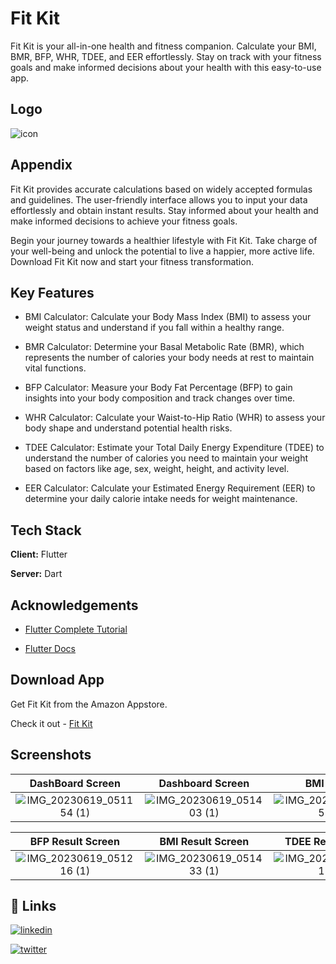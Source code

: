 
# Fit Kit

Fit Kit is your all-in-one health and fitness companion. Calculate your BMI, BMR, BFP, WHR, TDEE, and EER effortlessly. Stay on track with your fitness goals and make informed decisions about your health with this easy-to-use app.
## Logo

![icon](https://github.com/Gaurav-Kushwaha-1225/Fit-Kit/assets/117214772/4917ef1e-d418-4e16-8896-dba1775c4d3d)

## Appendix

Fit Kit provides accurate calculations based on widely accepted formulas and guidelines. The user-friendly interface allows you to input your data effortlessly and obtain instant results. Stay informed about your health and make informed decisions to achieve your fitness goals.

Begin your journey towards a healthier lifestyle with Fit Kit. Take charge of your well-being and unlock the potential to live a happier, more active life. Download Fit Kit now and start your fitness transformation.
## Key Features

- BMI Calculator: Calculate your Body Mass Index (BMI) to assess your weight status and understand if you fall within a healthy range.
- BMR Calculator: Determine your Basal Metabolic Rate (BMR), which represents the number of calories your body needs at rest to maintain vital functions.
- BFP Calculator: Measure your Body Fat Percentage (BFP) to gain insights into your body composition and track changes over time.
- WHR Calculator: Calculate your Waist-to-Hip Ratio (WHR) to assess your body shape and understand potential health risks.

- TDEE Calculator: Estimate your Total Daily Energy Expenditure (TDEE) to understand the number of calories you need to maintain your weight based on factors like age, sex, weight, height, and activity level.
- EER Calculator: Calculate your Estimated Energy Requirement (EER) to determine your daily calorie intake needs for weight maintenance.
## Tech Stack

**Client:** Flutter 

**Server:** Dart


## Acknowledgements

 - [Flutter Complete Tutorial](https://youtube.com/playlist?list=PLjVLYmrlmjGfGLShoW0vVX_tcyT8u1Y3E)

 - [Flutter Docs](https://flutter.dev/)


## Download App

Get Fit Kit from the Amazon Appstore. 

Check it out - 
[Fit Kit](https://www.amazon.com/dp/B0C8GZ84YD/ref=apps_sf_sta)

## Screenshots
  DashBoard Screen                 |   Dashboard Screen        |  BMI Screen
:-------------------------:|:-------------------------:|:-------------------------:
![IMG_20230619_051154 (1)](https://github.com/Gaurav-Kushwaha-1225/Fit-Kit/assets/117214772/cd958950-9d7b-4895-9432-ab4e000a84e2)|![IMG_20230619_051403 (1)](https://github.com/Gaurav-Kushwaha-1225/Fit-Kit/assets/117214772/1e701d6f-f3b7-440f-9c22-cdb502b1414c)|![IMG_20230619_051452 (1)](https://github.com/Gaurav-Kushwaha-1225/Fit-Kit/assets/117214772/049c9cda-ece1-498b-a2c4-80ab7dd90d22)

  BFP Result Screen                 |   BMI Result Screen        |  TDEE Result Screen
:-------------------------:|:-------------------------:|:-------------------------:
![IMG_20230619_051216 (1)](https://github.com/Gaurav-Kushwaha-1225/Fit-Kit/assets/117214772/ba1779c4-b71f-4fa3-9b8d-d9a5f0461b7a)|![IMG_20230619_051433 (1)](https://github.com/Gaurav-Kushwaha-1225/Fit-Kit/assets/117214772/a2afe56e-3e29-4199-b3ba-dbc348d5559d)|![IMG_20230619_051417 (1)](https://github.com/Gaurav-Kushwaha-1225/Fit-Kit/assets/117214772/8aa46d3a-4888-42fe-91a2-f84f8f7f4764)

## 🔗 Links

[![linkedin](https://img.shields.io/badge/linkedin-0A66C2?style=for-the-badge&logo=linkedin&logoColor=white)](https://www.linkedin.com/in/gaurav-kushwaha-330a39251/)

[![twitter](https://img.shields.io/badge/twitter-1DA1F2?style=for-the-badge&logo=twitter&logoColor=white)](https://twitter.com/GauravKush1225)


